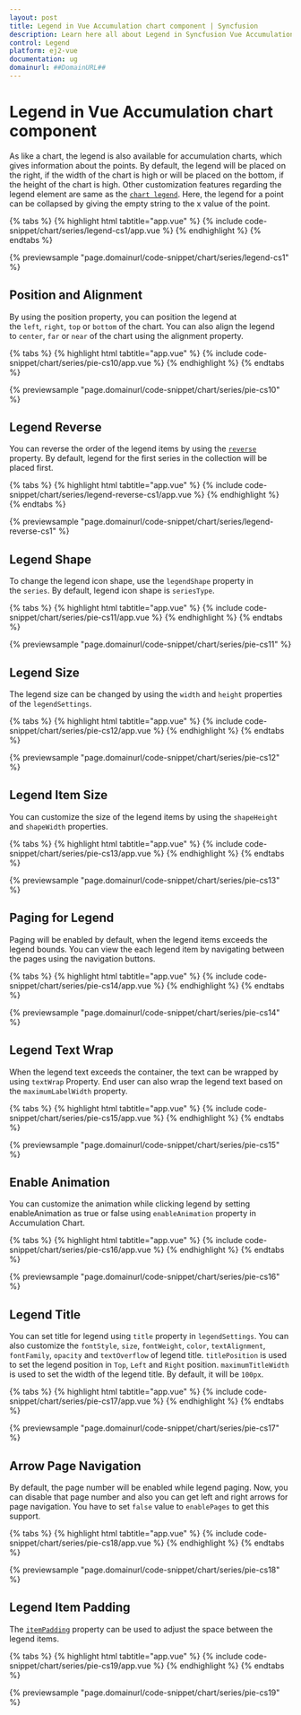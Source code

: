 ```yaml
---
layout: post
title: Legend in Vue Accumulation chart component | Syncfusion
description: Learn here all about Legend in Syncfusion Vue Accumulation chart component of Syncfusion Essential JS 2 and more.
control: Legend 
platform: ej2-vue
documentation: ug
domainurl: ##DomainURL##
---
```


# Legend in Vue Accumulation chart component

As like a chart, the legend is also available for accumulation charts, which gives information about the points. By default, the legend will be placed on the right, if the width of the chart is high or will be placed on the bottom, if the height of the chart is high. Other customization features regarding the legend element are same as the [`chart legend`](http://ej2.syncfusion.com/vue/documentation/chart/legend.html#position-and-alignment). Here, the legend for a point can be collapsed by giving the empty string to the x value of the point.

{% tabs %}
{% highlight html tabtitle="app.vue" %}
{% include code-snippet/chart/series/legend-cs1/app.vue %}
{% endhighlight %}
{% endtabs %}
        
{% previewsample "page.domainurl/code-snippet/chart/series/legend-cs1" %}

## Position and Alignment

By using the position property, you can position the legend at the `left`, `right`, `top` or `bottom` of the chart. You can also align the legend to `center`, `far` or `near` of the chart using the alignment property.

{% tabs %}
{% highlight html tabtitle="app.vue" %}
{% include code-snippet/chart/series/pie-cs10/app.vue %}
{% endhighlight %}
{% endtabs %}
        
{% previewsample "page.domainurl/code-snippet/chart/series/pie-cs10" %}

## Legend Reverse

You can reverse the order of the legend items by using the [`reverse`](https://ej2.syncfusion.com/vue/documentation/api/accumulation-chart/legendSettings/#reverse) property. By default, legend for the first series in the collection will be placed first.

{% tabs %}
{% highlight html tabtitle="app.vue" %}
{% include code-snippet/chart/series/legend-reverse-cs1/app.vue %}
{% endhighlight %}
{% endtabs %}
        
{% previewsample "page.domainurl/code-snippet/chart/series/legend-reverse-cs1" %}

## Legend Shape

To change the legend icon shape, use the `legendShape` property in the `series`. By default, legend icon shape
is `seriesType`.

{% tabs %}
{% highlight html tabtitle="app.vue" %}
{% include code-snippet/chart/series/pie-cs11/app.vue %}
{% endhighlight %}
{% endtabs %}
        
{% previewsample "page.domainurl/code-snippet/chart/series/pie-cs11" %}

## Legend Size

The legend size can be changed by using the `width` and `height` properties of the `legendSettings`.

{% tabs %}
{% highlight html tabtitle="app.vue" %}
{% include code-snippet/chart/series/pie-cs12/app.vue %}
{% endhighlight %}
{% endtabs %}
        
{% previewsample "page.domainurl/code-snippet/chart/series/pie-cs12" %}

## Legend Item Size

You can customize the size of the legend items by using the `shapeHeight` and `shapeWidth` properties.

{% tabs %}
{% highlight html tabtitle="app.vue" %}
{% include code-snippet/chart/series/pie-cs13/app.vue %}
{% endhighlight %}
{% endtabs %}
        
{% previewsample "page.domainurl/code-snippet/chart/series/pie-cs13" %}

## Paging for Legend

Paging will be enabled by default, when the legend items exceeds the legend bounds. You can view the each legend item by navigating between the pages using the navigation buttons.

{% tabs %}
{% highlight html tabtitle="app.vue" %}
{% include code-snippet/chart/series/pie-cs14/app.vue %}
{% endhighlight %}
{% endtabs %}
        
{% previewsample "page.domainurl/code-snippet/chart/series/pie-cs14" %}

## Legend Text Wrap

When the legend text exceeds the container, the text can be wrapped by using `textWrap` Property. End user can also wrap the legend text based on the `maximumLabelWidth` property.

{% tabs %}
{% highlight html tabtitle="app.vue" %}
{% include code-snippet/chart/series/pie-cs15/app.vue %}
{% endhighlight %}
{% endtabs %}
        
{% previewsample "page.domainurl/code-snippet/chart/series/pie-cs15" %}

## Enable Animation

You can customize the animation while clicking legend by setting enableAnimation as true or false using `enableAnimation` property in Accumulation Chart.

{% tabs %}
{% highlight html tabtitle="app.vue" %}
{% include code-snippet/chart/series/pie-cs16/app.vue %}
{% endhighlight %}
{% endtabs %}
        
{% previewsample "page.domainurl/code-snippet/chart/series/pie-cs16" %}

## Legend Title

You can set title for legend using `title` property in `legendSettings`. You can also customize the `fontStyle`, `size`, `fontWeight`, `color`, `textAlignment`, `fontFamily`, `opacity` and `textOverflow` of legend title. `titlePosition` is used to set the legend position in `Top`, `Left` and `Right` position. `maximumTitleWidth` is used to set the width of the legend title. By default, it will be `100px`.

{% tabs %}
{% highlight html tabtitle="app.vue" %}
{% include code-snippet/chart/series/pie-cs17/app.vue %}
{% endhighlight %}
{% endtabs %}
        
{% previewsample "page.domainurl/code-snippet/chart/series/pie-cs17" %}

## Arrow Page Navigation

By default, the page number will be enabled while legend paging. Now, you can disable that page number and also you can get left and right arrows for page navigation. You have to set `false` value to `enablePages` to get this support.

{% tabs %}
{% highlight html tabtitle="app.vue" %}
{% include code-snippet/chart/series/pie-cs18/app.vue %}
{% endhighlight %}
{% endtabs %}
        
{% previewsample "page.domainurl/code-snippet/chart/series/pie-cs18" %}

## Legend Item Padding

The [`itemPadding`](https://ej2.syncfusion.com/vue/documentation/api/accumulation-chart/legendSettings/#itempadding) property can be used to adjust the space between the legend items.

{% tabs %}
{% highlight html tabtitle="app.vue" %}
{% include code-snippet/chart/series/pie-cs19/app.vue %}
{% endhighlight %}
{% endtabs %}
        
{% previewsample "page.domainurl/code-snippet/chart/series/pie-cs19" %}
